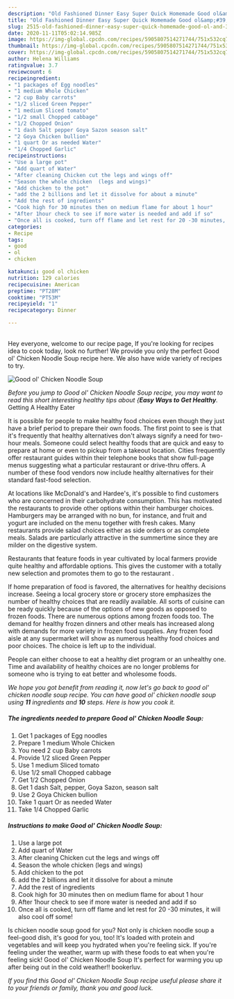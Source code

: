 ```yaml
---
description: "Old Fashioned Dinner Easy Super Quick Homemade Good ol&amp;#39; Chicken Noodle Soup"
title: "Old Fashioned Dinner Easy Super Quick Homemade Good ol&amp;#39; Chicken Noodle Soup"
slug: 2515-old-fashioned-dinner-easy-super-quick-homemade-good-ol-and-39-chicken-noodle-soup
date: 2020-11-11T05:02:14.985Z
image: https://img-global.cpcdn.com/recipes/5905807514271744/751x532cq70/good-ol-chicken-noodle-soup-recipe-main-photo.jpg
thumbnail: https://img-global.cpcdn.com/recipes/5905807514271744/751x532cq70/good-ol-chicken-noodle-soup-recipe-main-photo.jpg
cover: https://img-global.cpcdn.com/recipes/5905807514271744/751x532cq70/good-ol-chicken-noodle-soup-recipe-main-photo.jpg
author: Helena Williams
ratingvalue: 3.7
reviewcount: 6
recipeingredient:
- "1 packages of Egg noodles"
- "1 medium Whole Chicken"
- "2 cup Baby carrots"
- "1/2 sliced Green Pepper"
- "1 medium Sliced tomato"
- "1/2 small Chopped cabbage"
- "1/2 Chopped Onion"
- "1 dash Salt pepper Goya Sazon season salt"
- "2 Goya Chicken bullion"
- "1 quart Or as needed Water"
- "1/4 Chopped Garlic"
recipeinstructions:
- "Use a large pot"
- "Add quart of Water"
- "After cleaning Chicken cut the legs and wings off"
- "Season the whole chicken  (legs and wings)"
- "Add chicken to the pot"
- "add the 2 billions and let it dissolve for about a minute"
- "Add the rest of ingredients"
- "Cook high for 30 minutes then on medium flame for about 1 hour"
- "After 1hour check to see if more water is needed and add if so"
- "Once all is cooked, turn off flame and let rest for 20 -30 minutes, it will also cool off some!"
categories:
- Recipe
tags:
- good
- ol
- chicken

katakunci: good ol chicken 
nutrition: 129 calories
recipecuisine: American
preptime: "PT28M"
cooktime: "PT53M"
recipeyield: "1"
recipecategory: Dinner

---
```

<br>
Hey everyone, welcome to our recipe page, If you're looking for recipes idea to cook today, look no further! We provide you only the perfect Good ol&#39; Chicken Noodle Soup recipe here. We also have wide variety of recipes to try.
<br>


![Good ol&#39; Chicken Noodle Soup](https://img-global.cpcdn.com/recipes/5905807514271744/751x532cq70/good-ol-chicken-noodle-soup-recipe-main-photo.jpg)

<i>Before you jump to Good ol&#39; Chicken Noodle Soup recipe, you may want to read this short interesting healthy tips about {<strong>Easy Ways to Get Healthy</strong>.</i>
Getting A Healthy Eater

It is possible for people to make healthy food choices even though they just have a brief period to prepare their own foods. The first point to see is that it's frequently that healthy alternatives don't always signify a need for two-hour meals. Someone could select healthy foods that are quick and easy to prepare at home or even to pickup from a takeout location. Cities frequently offer restaurant guides within their telephone books that show full-page menus suggesting what a particular restaurant or drive-thru offers. A number of these food vendors now include healthy alternatives for their standard fast-food selection.

At locations like McDonald's and Hardee's, it's possible to find customers who are concerned in their carbohydrate consumption.  This has motivated the restaurants to provide other options within their hamburger choices. Hamburgers may be arranged with no bun, for instance, and fruit and yogurt are included on the menu together with fresh cakes. Many restaurants provide salad choices either as side orders or as complete meals.  Salads are particularly attractive in the summertime since they are milder on the digestive system.

Restaurants that feature foods in year cultivated by local farmers provide quite healthy and affordable options.  This gives the customer with a totally new selection and promotes them to go to the restaurant .

If home preparation of food is favored, the alternatives for healthy decisions increase. Seeing a local grocery store or grocery store emphasizes the number of healthy choices that are readily available.  All sorts of cuisine can be ready quickly because of the options of new goods as opposed to frozen foods. There are numerous options among frozen foods too. The demand for healthy frozen dinners and other meals has increased along with demands for more variety in frozen food supplies. Any frozen food aisle at any supermarket will show as numerous healthy food choices and poor choices. The choice is left up to the individual.

People can either choose to eat a healthy diet program or an unhealthy one. Time and availability of healthy choices are no longer problems for someone who is trying to eat better and wholesome foods.


<i>We hope you got benefit from reading it, now let's go back to good ol&#39; chicken noodle soup recipe. You can have good ol&#39; chicken noodle soup using <strong>11</strong> ingredients and <strong>10</strong> steps. Here is how you cook it.
</i>

##### The ingredients needed to prepare Good ol&#39; Chicken Noodle Soup:

1. Get 1 packages of Egg noodles
1. Prepare 1 medium Whole Chicken
1. You need 2 cup Baby carrots
1. Provide 1/2 sliced Green Pepper
1. Use 1 medium Sliced tomato
1. Use 1/2 small Chopped cabbage
1. Get 1/2 Chopped Onion
1. Get 1 dash Salt, pepper, Goya Sazon, season salt
1. Use 2 Goya Chicken bullion
1. Take 1 quart Or as needed Water
1. Take 1/4 Chopped Garlic


##### Instructions to make Good ol&#39; Chicken Noodle Soup:

1. Use a large pot
1. Add quart of Water
1. After cleaning Chicken cut the legs and wings off
1. Season the whole chicken  (legs and wings)
1. Add chicken to the pot
1. add the 2 billions and let it dissolve for about a minute
1. Add the rest of ingredients
1. Cook high for 30 minutes then on medium flame for about 1 hour
1. After 1hour check to see if more water is needed and add if so
1. Once all is cooked, turn off flame and let rest for 20 -30 minutes, it will also cool off some!


Is chicken noodle soup good for you? Not only is chicken noodle soup a feel-good dish, it&#39;s good for you, too! It&#39;s loaded with protein and vegetables and will keep you hydrated when you&#39;re feeling sick. If you&#39;re feeling under the weather, warm up with these foods to eat when you&#39;re feeling sick! Good ol&#39; Chicken Noodle Soup It&#39;s perfect for warming you up after being out in the cold weather!! bookerluv. 

<i>If you find this Good ol&#39; Chicken Noodle Soup recipe useful please share it to your friends or family, thank you and good luck.</i>

